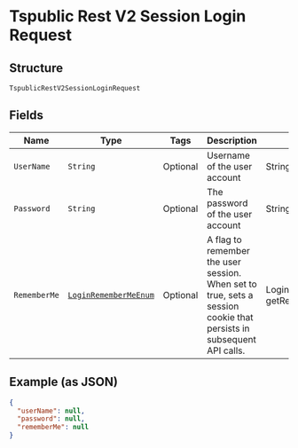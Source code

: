 
# Tspublic Rest V2 Session Login Request

## Structure

`TspublicRestV2SessionLoginRequest`

## Fields

| Name | Type | Tags | Description | Getter | Setter |
|  --- | --- | --- | --- | --- | --- |
| `UserName` | `String` | Optional | Username of the user account | String getUserName() | setUserName(String userName) |
| `Password` | `String` | Optional | The password of the user account | String getPassword() | setPassword(String password) |
| `RememberMe` | [`LoginRememberMeEnum`](../../doc/models/login-remember-me-enum.md) | Optional | A flag to remember the user session. When set to true, sets a session cookie that persists in subsequent API calls. | LoginRememberMeEnum getRememberMe() | setRememberMe(LoginRememberMeEnum rememberMe) |

## Example (as JSON)

```json
{
  "userName": null,
  "password": null,
  "rememberMe": null
}
```

